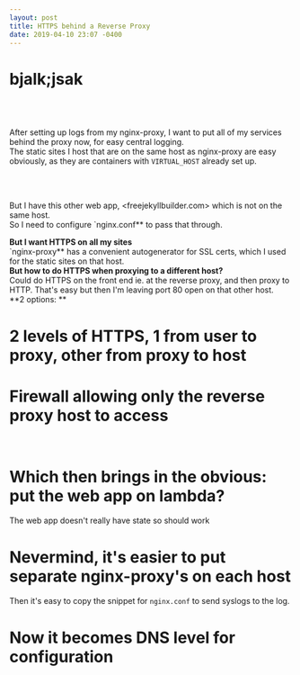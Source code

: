 ```yaml
---
layout: post
title: HTTPS behind a Reverse Proxy
date: 2019-04-10 23:07 -0400
---
```

# bjalk;jsak
&nbsp;  
&nbsp;  
&nbsp;  
After setting up logs from my nginx-proxy, I want to put all of my services
behind the proxy now, for easy central logging.  
The static sites I host that are on the same host as nginx-proxy are easy
obviously, as they are containers with `VIRTUAL_HOST` already set up.  


&nbsp;  
&nbsp;  

But I have this other web app, <freejekyllbuilder.com> which is not on the same host.  
So I need to configure `nginx.conf**  to pass that through.  
  
**But I want HTTPS on all my sites**  
`nginx-proxy** has a convenient autogenerator for SSL certs, which I used for the
static sites on that host.  
**But how to do HTTPS when proxying to a different host?**   
Could do HTTPS on the front end ie. at the reverse proxy,
and then proxy to HTTP.  That's easy but then I'm leaving port 80 open on that
other host.  
**2 options: **
# 2 levels of HTTPS, 1 from user to proxy, other from proxy to host
# Firewall allowing only the reverse proxy host to access
&nbsp;  
# Which then brings in the obvious:  put the web app on lambda?
The web app doesn't really have state so should work

# Nevermind, it's easier to put separate nginx-proxy's on each host
Then it's easy to copy the snippet for `nginx.conf` to send syslogs to the log.  
# Now it becomes DNS level for configuration


&nbsp;  
